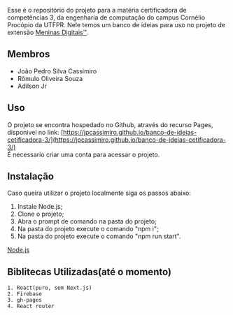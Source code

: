 Esse é o repositório do projeto para a matéria certificadora de competências 3, da engenharia de computação do campus Cornélio Procópio da UTFPR. Nele temos um banco de ideias para uso no projeto de extensão [Meninas Digitais™](https://meninas.sbc.org.br).

## Membros
<ul>
<li>João Pedro Silva Cassimiro</li>
<li>Rômulo Oliveira Souza</li>
<li>Adilson Jr</li>
</ul>

## Uso

O projeto se encontra hospedado no Github, através do recurso Pages, disponivel no link: [https://jpcassimiro.github.io/banco-de-ideias-cetificadora-3/](https://jpcassimiro.github.io/banco-de-ideias-cetificadora-3/)</br>
É necessario criar uma conta para acessar o projeto.

## Instalação

Caso queira utilizar o projeto localmente siga os passos abaixo:

<ol> 
<li>Instale Node.js;</li>
<li>Clone o projeto;</li>
<li>Abra o prompt de comando na pasta do projeto;</li>
<li>Na pasta do projeto execute o comando "npm i";</li>
<li>Na pasta do projeto execute o comando "npm run start".</li>
</ol>
    
[Node.js](https://nodejs.org/en)

## Biblitecas Utilizadas(até o momento)

    1. React(puro, sem Next.js)
    2. Firebase
    3. gh-pages
    4. React router

